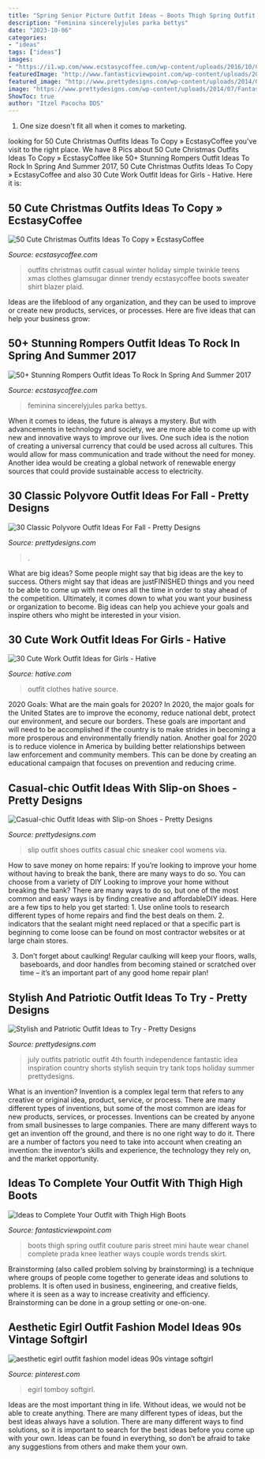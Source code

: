 ```yaml
---
title: "Spring Senior Picture Outfit Ideas ~ Boots Thigh Spring Outfit Couture Paris Street Mini Haute Wear Chanel Complete Prada Knee Leather Ways Couple Words Trends Skirt"
description: "Feminina sincerelyjules parka bettys"
date: "2023-10-06"
categories:
- "ideas"
tags: ["ideas"]
images:
- "https://i1.wp.com/www.ecstasycoffee.com/wp-content/uploads/2016/10/Cute-Christmas-outfits-5.jpg"
featuredImage: "http://www.fantasticviewpoint.com/wp-content/uploads/2013/11/la-modella-mafia-chanel-and-thigh-high-boots-street-style-at-haute-couture-spring-2013-fashion-week.jpg"
featured_image: "http://www.prettydesigns.com/wp-content/uploads/2014/05/Cool-Black-Outfit-with-Slip-on-Shoes.jpg"
image: "https://www.prettydesigns.com/wp-content/uploads/2014/07/Fantastic-Patriotic-Outfit-Idea.jpg"
ShowToc: true
author: "Itzel Pacocha DDS"
---
```



1. One size doesn't fit all when it comes to marketing.

	

		
looking for 50 Cute Christmas Outfits Ideas To Copy » EcstasyCoffee you've visit to the right place. We have 8 Pics about 50 Cute Christmas Outfits Ideas To Copy » EcstasyCoffee like 50+ Stunning Rompers Outfit Ideas To Rock In Spring And Summer 2017, 50 Cute Christmas Outfits Ideas To Copy » EcstasyCoffee and also 30 Cute Work Outfit Ideas for Girls - Hative. Here it is:
		
    
## 50 Cute Christmas Outfits Ideas To Copy » EcstasyCoffee

<img loading=lazy src="https://i1.wp.com/www.ecstasycoffee.com/wp-content/uploads/2016/10/Cute-Christmas-outfits-5.jpg" onerror="this.onerror=null;this.src='https://tse4.mm.bing.net/th?id=OIP.5UUlrQWTJHXcDGPUiyKnkAHaLG&amp;pid=15.1';" alt="50 Cute Christmas Outfits Ideas To Copy » EcstasyCoffee">

_Source: ecstasycoffee.com_

>outfits christmas outfit casual winter holiday simple twinkle teens xmas clothes glamsugar dinner trendy ecstasycoffee boots sweater shirt blazer plaid. 

	

Ideas are the lifeblood of any organization, and they can be used to improve or create new products, services, or processes. Here are five ideas that can help your business grow:

    
## 50+ Stunning Rompers Outfit Ideas To Rock In Spring And Summer 2017

<img loading=lazy src="https://www.ecstasycoffee.com/wp-content/uploads/2016/12/Romper-Outfit-Ideas4.jpg" onerror="this.onerror=null;this.src='https://tse2.mm.bing.net/th?id=OIP.xMz6Fmj6AulEZnv2UP7ydgHaLK&amp;pid=15.1';" alt="50+ Stunning Rompers Outfit Ideas To Rock In Spring And Summer 2017">

_Source: ecstasycoffee.com_

>feminina sincerelyjules parka bettys. 

	

When it comes to ideas, the future is always a mystery. But with advancements in technology and society, we are more able to come up with new and innovative ways to improve our lives. One such idea is the notion of creating a universal currency that could be used across all cultures. This would allow for mass communication and trade without the need for money. Another idea would be creating a global network of renewable energy sources that could provide sustainable access to electricity.

    
## 30 Classic Polyvore Outfit Ideas For Fall - Pretty Designs

<img loading=lazy src="http://www.prettydesigns.com/wp-content/uploads/2018/11/30-classic-polyvore-outfit-ideas-for-fall-1.jpg" onerror="this.onerror=null;this.src='https://tse1.mm.bing.net/th?id=OIP.fyHUTJhgbsf0Kzdydu0hjwHaOk&amp;pid=15.1';" alt="30 Classic Polyvore Outfit Ideas For Fall - Pretty Designs">

_Source: prettydesigns.com_

>. 

	

What are big ideas?
Some people might say that big ideas are the key to success. Others might say that ideas are justFINISHED things and you need to be able to come up with new ones all the time in order to stay ahead of the competition. Ultimately, it comes down to what you want your business or organization to become. Big ideas can help you achieve your goals and inspire others who might be interested in your vision.

    
## 30 Cute Work Outfit Ideas For Girls - Hative

<img loading=lazy src="https://hative.com/wp-content/uploads/2015/02/work-outfit-ideas/2-cute-work-outfit-ideas-for-girls.jpg" onerror="this.onerror=null;this.src='https://tse3.mm.bing.net/th?id=OIP.aUaQlZhrYSzlL2ysEzIY7AHaLH&amp;pid=15.1';" alt="30 Cute Work Outfit Ideas for Girls - Hative">

_Source: hative.com_

>outfit clothes hative source. 

	

2020 Goals: What are the main goals for 2020?
In 2020, the major goals for the United States are to improve the economy, reduce national debt, protect our environment, and secure our borders. These goals are important and will need to be accomplished if the country is to make strides in becoming a more prosperous and environmentally friendly nation. Another goal for 2020 is to reduce violence in America by building better relationships between law enforcement and community members. This can be done by creating an educational campaign that focuses on prevention and reducing crime.

    
## Casual-chic Outfit Ideas With Slip-on Shoes - Pretty Designs

<img loading=lazy src="http://www.prettydesigns.com/wp-content/uploads/2014/05/Cool-Black-Outfit-with-Slip-on-Shoes.jpg" onerror="this.onerror=null;this.src='https://tse1.mm.bing.net/th?id=OIP.E6Ktn8S4Ut38oJkoD3VzpAHaK-&amp;pid=15.1';" alt="Casual-chic Outfit Ideas with Slip-on Shoes - Pretty Designs">

_Source: prettydesigns.com_

>slip outfit shoes outfits casual chic sneaker cool womens via. 

	

How to save money on home repairs: If you’re looking to improve your home without having to break the bank, there are many ways to do so. You can choose from a variety of DIY
Looking to improve your home without breaking the bank? There are many ways to do so, but one of the most common and easy ways is by finding creative and affordableDIY ideas. Here are a few tips to help you get started: 1. Use online tools to research different types of home repairs and find the best deals on them.
2. indicators that the sealant might need replaced or that a specific part is beginning to come loose can be found on most contractor websites or at large chain stores.

3. Don’t forget about caulking! Regular caulking will keep your floors, walls, baseboards, and door handles from becoming stained or scratched over time – it’s an important part of any good home repair plan! 
    
## Stylish And Patriotic Outfit Ideas To Try - Pretty Designs

<img loading=lazy src="https://www.prettydesigns.com/wp-content/uploads/2014/07/Fantastic-Patriotic-Outfit-Idea.jpg" onerror="this.onerror=null;this.src='https://tse1.mm.bing.net/th?id=OIP.Wj2SxtFdbGfByrgclYfD4gHaN8&amp;pid=15.1';" alt="Stylish and Patriotic Outfit Ideas to Try - Pretty Designs">

_Source: prettydesigns.com_

>july outfits patriotic outfit 4th fourth independence fantastic idea inspiration country shorts stylish sequin try tank tops holiday summer prettydesigns. 

	

What is an invention?
Invention is a complex legal term that refers to any creative or original idea, product, service, or process. There are many different types of inventions, but some of the most common are ideas for new products, services, or processes. Inventions can be created by anyone from small businesses to large companies. There are many different ways to get an invention off the ground, and there is no one right way to do it. There are a number of factors you need to take into account when creating an invention: the inventor’s skills and experience, the technology they rely on, and the market opportunity.

    
## Ideas To Complete Your Outfit With Thigh High Boots

<img loading=lazy src="http://www.fantasticviewpoint.com/wp-content/uploads/2013/11/la-modella-mafia-chanel-and-thigh-high-boots-street-style-at-haute-couture-spring-2013-fashion-week.jpg" onerror="this.onerror=null;this.src='https://tse4.mm.bing.net/th?id=OIP.aYSyNClzf3p2Ziqn0TNdgwHaLH&amp;pid=15.1';" alt="Ideas to Complete Your Outfit with Thigh High Boots">

_Source: fantasticviewpoint.com_

>boots thigh spring outfit couture paris street mini haute wear chanel complete prada knee leather ways couple words trends skirt. 

	

Brainstorming (also called problem solving by brainstorming) is a technique where groups of people come together to generate ideas and solutions to problems. It is often used in business, engineering, and creative fields, where it is seen as a way to increase creativity and efficiency. Brainstorming can be done in a group setting or one-on-one.

    
## Aesthetic Egirl Outfit Fashion Model Ideas 90s Vintage Softgirl

<img loading=lazy src="https://i.pinimg.com/736x/93/8e/3e/938e3e9c439dfe2da179696cfd271a49.jpg" onerror="this.onerror=null;this.src='https://tse3.mm.bing.net/th?id=OIP.81F72F1tjtg2sP-8kRMGAwHaNK&amp;pid=15.1';" alt="aesthetic egirl outfit fashion model ideas 90s vintage softgirl">

_Source: pinterest.com_

>egirl tomboy softgirl. 

	

Ideas are the most important thing in life. Without ideas, we would not be able to create anything. There are many different types of ideas, but the best ideas always have a solution. There are many different ways to find solutions, so it is important to search for the best ideas before you come up with your own. Ideas can be found in everything, so don’t be afraid to take any suggestions from others and make them your own.

